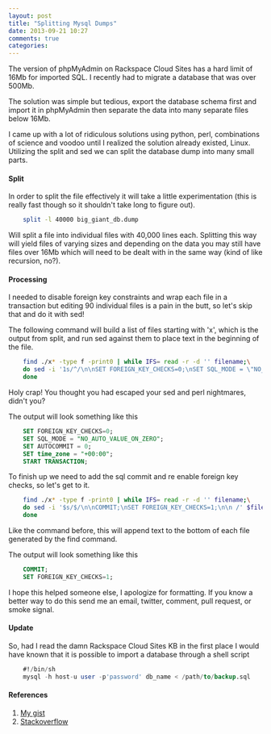 ```yaml
---
layout: post
title: "Splitting Mysql Dumps"
date: 2013-09-21 10:27
comments: true
categories: 
---
```

The version of phpMyAdmin on Rackspace Cloud Sites has a hard limit of 16Mb for imported SQL. I recently had to migrate a database that was over 500Mb.

The solution was simple but tedious, export the database schema first and import it in phpMyAdmin then separate the data into many separate files below 16Mb.

I came up with a lot of ridiculous solutions using python, perl, combinations of science and voodoo until I realized the solution already existed, Linux. Utilizing the split and sed we can split the database dump into many small parts.

<!--more-->

#### Split

In order to split the file effectively it will take a little experimentation (this is really fast though so it shouldn't take long to figure out).

```bash
    split -l 40000 big_giant_db.dump
```

Will split a file into individual files with 40,000 lines each. Splitting this way will yield files of varying sizes and depending on the data you may still have files over 16Mb which will need to be dealt with in the same way (kind of like recursion, no?).

#### Processing

I needed to disable foreign key constraints and wrap each file in a transaction but editing 90 individual files is a pain in the butt, so let's skip that and do it with sed!

The following command will build a list of files starting with 'x', which is the output from split, and run sed against them to place text in the beginning of the file.

```bash
    find ./x* -type f -print0 | while IFS= read -r -d '' filename;\
    do sed -i '1s/^/\n\nSET FOREIGN_KEY_CHECKS=0;\nSET SQL_MODE = \"NO_AUTO_VALUE_ON_ZERO\";\nSET AUTOCOMMIT = 0;\nSET time_zone = \"+00:00\";\nSTART TRANSACTION;\n\n /' $filename;\
    done
```

Holy crap! You thought you had escaped your sed and perl nightmares, didn't you?

The output will look something like this

```sql
    SET FOREIGN_KEY_CHECKS=0;
    SET SQL_MODE = "NO_AUTO_VALUE_ON_ZERO";
    SET AUTOCOMMIT = 0;
    SET time_zone = "+00:00";
    START TRANSACTION;
```

To finish up we need to add the sql commit and re enable foreign key checks, so let's get to it.

```bash
    find ./x* -type f -print0 | while IFS= read -r -d '' filename;\
    do sed -i '$s/$/\n\nCOMMIT;\nSET FOREIGN_KEY_CHECKS=1;\n\n /' $filename;\
    done
```

Like the command before, this will append text to the bottom of each file generated by the find command.

The output will look something like this

```sql
    COMMIT;
    SET FOREIGN_KEY_CHECKS=1;
```

I hope this helped someone else, I apologize for formatting. If you know a better way to do this send me an email, twitter, comment, pull request, or smoke signal.

#### Update
So, had I read the damn Rackspace Cloud Sites KB in the first place I would have known that it is possible to import a database through a shell script

```sql
    #!/bin/sh
    mysql -h host-u user -p'password' db_name < /path/to/backup.sql
```

#### References

1. [My gist](https://gist.github.com/taion809/6603818)
2. [Stackoverflow](http://stackoverflow.com/questions/132902/how-do-i-split-the-output-from-mysqldump-into-smaller-files)